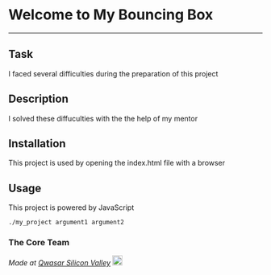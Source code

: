 # Welcome to My Bouncing Box
***

## Task
I faced several difficulties during the preparation of this project

## Description
I solved these diffuculties with the the help of my mentor

## Installation
This project is used by opening the index.html file with a browser

## Usage
This project is powered by JavaScript
```
./my_project argument1 argument2
```

### The Core Team


<span><i>Made at <a href='https://qwasar.io'>Qwasar Silicon Valley</a></i></span>
<span><img alt='Qwasar Silicon Valley Logo' src='https://storage.googleapis.com/qwasar-public/qwasar-logo_50x50.png' width='20px'></span>

